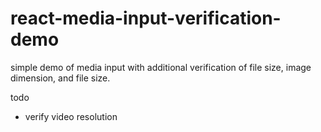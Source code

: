 # react-media-input-verification-demo

simple demo of media input with additional verification of file size, image dimension, and file size.

todo
* verify video resolution
